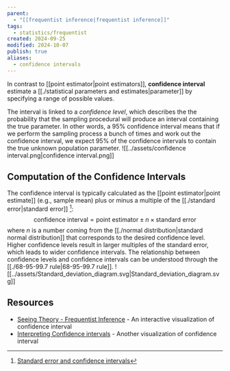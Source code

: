 ```yaml
---
parent:
  - "[[frequentist inference|frequentist inference]]"
tags:
  - statistics/frequentist
created: 2024-09-25
modified: 2024-10-07
publish: true
aliases:
  - confidence intervals
---
```

In contrast to [[point estimator|point estimators]], **confidence interval** estimate a [[./statistical parameters and estimates|parameter]] by specifying a range of possible values.

The interval is linked to a _confidence level_, which describes the the probability that the sampling procedural will produce an interval containing the true parameter. In other words, a 95% confidence interval means that if we perform the sampling process a bunch of times and work out the confidence interval, we expect 95% of the confidence intervals to contain the true unknown population parameter.
![[../assets/confidence interval.png|confidence interval.png]]

## Computation of the Confidence Intervals
The confidence interval is typically calculated as the [[point estimator|point estimate]] (e.g., sample mean) plus or minus a multiple of the [[./standard error|standard error]] [^1]:
$$
\text{confidence interval} = \text{point estimator} \pm n \times \text{standard error}
$$
where $n$ is a number coming from the [[./normal distribution|standard normal distribution]] that corresponds to the desired confidence level. Higher confidence levels result in larger multiples of the standard error, which leads to wider confidence intervals. The relationship between confidence levels and confidence intervals can be understood through the [[./68-95-99.7 rule|68-95-99.7 rule]].
![[../assets/Standard_deviation_diagram.svg|Standard_deviation_diagram.svg]]
## Resources
- [Seeing Theory - Frequentist Inference](https://seeing-theory.brown.edu/frequentist-inference/index.html#section2) - An interactive visualization of confidence interval
- [Interpreting Confidence intervals](https://rpsychologist.com/d3/ci/) - Another visualization of confidence interval

[^1]: [Standard error and confidence intervals](https://www.healthknowledge.org.uk/e-learning/statistical-methods/practitioners/standard-error-confidence-intervals)